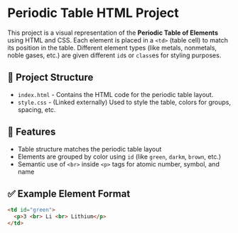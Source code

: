 # Periodic Table HTML Project

This project is a visual representation of the **Periodic Table of Elements** using HTML and CSS. Each element is placed in a `<td>` (table cell) to match its position in the table. Different element types (like metals, nonmetals, noble gases, etc.) are given different `id`s or `class`es for styling purposes.

## 📁 Project Structure

- `index.html` - Contains the HTML code for the periodic table layout.
- `style.css` - (Linked externally) Used to style the table, colors for groups, spacing, etc.

## 🧪 Features

- Table structure matches the periodic table layout
- Elements are grouped by color using `id` (like `green`, `darkm`, `brown`, etc.)
- Semantic use of `<br>` inside `<p>` tags for atomic number, symbol, and name

## ✅ Example Element Format

```html
<td id="green">
  <p>3 <br> Li <br> Lithium</p>
</td>
